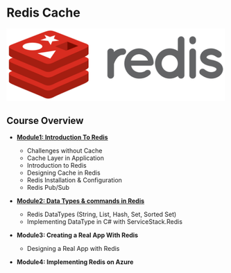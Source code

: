 # Redis Cache

 
 ![redis-logo](images/redis.png)
 
 ## Course Overview
  * **[Module1: Introduction To Redis](https://github.com/WonderTools/RedisCache/blob/master/Module1.md)**
    -	Challenges without Cache
    -	Cache Layer in Application
    -	Introduction to Redis
    -	Designing Cache in Redis
    -	Redis Installation & Configuration
    -	Redis Pub/Sub

    
  * **[Module2: Data Types & commands in Redis](https://github.com/WonderTools/RedisCache/blob/master/Module2.md)**
    * Redis DataTypes (String, List, Hash, Set, Sorted Set)
    * Implementing DataType in C# with ServiceStack.Redis
    
  * **Module3: Creating a Real App With Redis**
    * Designing a Real App with Redis
    
  * **Module4: Implementing Redis on Azure**
  
    

